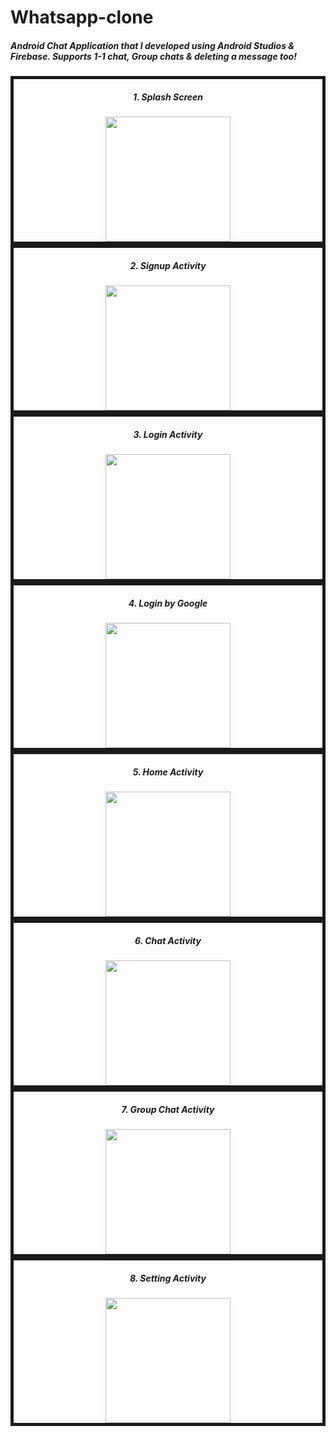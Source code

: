 # Whatsapp-clone
<h5>Android Chat Application that I developed using Android Studios & Firebase. Supports 1-1 chat, Group chats  & deleting a message too!</h5>

<div style="border: 5px solid; text-align: center;">
<h5>1. Splash Screen</h5>
<img src="/Screenshots/pic11.jpg" style="display: inline-block; margin: 0 auto;width:200px" />
</div>

<div style="border: 5px solid; text-align: center;">
<h5>2. Signup Activity</h5>
<img src="/Screenshots/pic10.jpg" style="display: inline-block; margin: 0 auto;width:200px" />
</div>

<div style="border: 5px solid; text-align: center;">
<h5>3. Login Activity</h5>
<img src="/Screenshots/pic9.jpg" style="display: inline-block; margin: 0 auto;width:200px" />
</div>

<div style="border: 5px solid; text-align: center;">
<h5>4. Login by Google</h5>
<img src="/Screenshots/pic8.jpg" style="display: inline-block; margin: 0 auto;width:200px" />
</div>

<div style="border: 5px solid; text-align: center;">
<h5>5. Home Activity</h5>
<img src="/Screenshots/pic7.jpg" style="display: inline-block; margin: 0 auto;width:200px" />
</div>

<div style="border: 5px solid; text-align: center;">
<h5>6. Chat Activity</h5>
<img src="/Screenshots/pic6.jpg" style="display: inline-block; margin: 0 auto;width:200px" />
</div>

<div style="border: 5px solid; text-align: center;">
<h5>7. Group Chat Activity</h5>
<img src="/Screenshots/pic1.jpg" style="display: inline-block; margin: 0 auto;width:200px" />
</div>

<div style="border: 5px solid; text-align: center;">
<h5>8. Setting Activity</h5>
<img src="/Screenshots/pic3.jpg" style="display: inline-block; margin: 0 auto;width:200px" />
</div>
